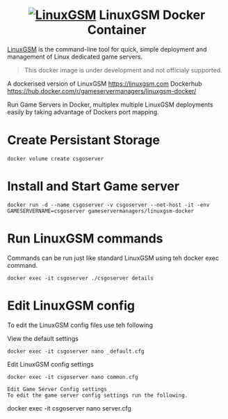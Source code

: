 <h1 align="center">
  <br>
  <a href="https://linuxgsm.com"><img src="https://i.imgur.com/Eoh1jsi.jpg" alt="LinuxGSM"></a>
  LinuxGSM Docker Container
  </h1>
  
[LinuxGSM](https://linuxgsm.com) is the command-line tool for quick, simple deployment and management of Linux dedicated game servers.
  
  > This docker image is under development and not officialy supported.

A dockerised version of LinuxGSM https://linuxgsm.com
Dockerhub https://hub.docker.com/r/gameservermanagers/linuxgsm-docker/

Run Game Servers in Docker, multiplex multiple LinuxGSM deployments easily by taking advantage of Dockers port mapping.

# Create Persistant Storage
```
docker volume create csgoserver
```

# Install and Start Game server
```
docker run -d --name csgoserver -v csgoserver --net-host -it -env GAMESERVERNAME=csgoserver gameservermanagers/linuxgsm-docker
```
# Run LinuxGSM commands
Commands can be run just like standard LinuxGSM using teh docker exec command.
```
docker exec -it csgoserver ./csgoserver details
```
# Edit LinuxGSM config
To edit the LinuxGSM config files use teh following

View the default settings 
```
docker exec -it csgoserver nano _default.cfg
```
Edit LinuxGSM config settings
```
docker exec -it csgoserver nano common.cfg

Edit Game Server Config settings
To edit the game server config settings run the following.

```
docker exec -it csgoserver nano server.cfg
```
